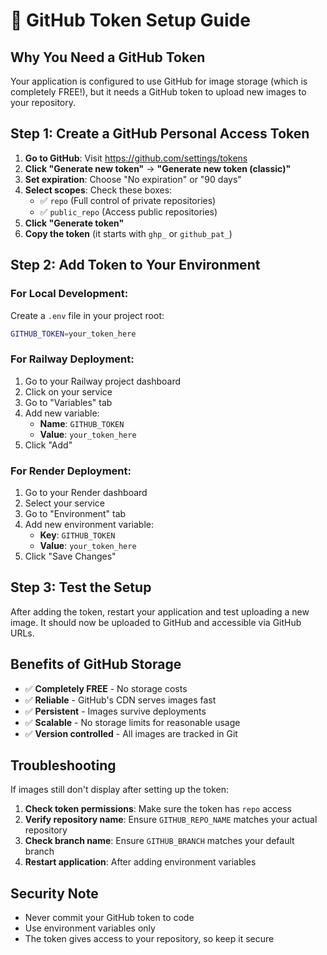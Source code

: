 # 🔑 GitHub Token Setup Guide

## Why You Need a GitHub Token

Your application is configured to use GitHub for image storage (which is completely FREE!), but it needs a GitHub token to upload new images to your repository.

## Step 1: Create a GitHub Personal Access Token

1. **Go to GitHub**: Visit https://github.com/settings/tokens
2. **Click "Generate new token"** → **"Generate new token (classic)"**
3. **Set expiration**: Choose "No expiration" or "90 days"
4. **Select scopes**: Check these boxes:
   - ✅ `repo` (Full control of private repositories)
   - ✅ `public_repo` (Access public repositories)
5. **Click "Generate token"**
6. **Copy the token** (it starts with `ghp_` or `github_pat_`)

## Step 2: Add Token to Your Environment

### For Local Development:
Create a `.env` file in your project root:
```bash
GITHUB_TOKEN=your_token_here
```

### For Railway Deployment:
1. Go to your Railway project dashboard
2. Click on your service
3. Go to "Variables" tab
4. Add new variable:
   - **Name**: `GITHUB_TOKEN`
   - **Value**: `your_token_here`
5. Click "Add"

### For Render Deployment:
1. Go to your Render dashboard
2. Select your service
3. Go to "Environment" tab
4. Add new environment variable:
   - **Key**: `GITHUB_TOKEN`
   - **Value**: `your_token_here`
5. Click "Save Changes"

## Step 3: Test the Setup

After adding the token, restart your application and test uploading a new image. It should now be uploaded to GitHub and accessible via GitHub URLs.

## Benefits of GitHub Storage

- ✅ **Completely FREE** - No storage costs
- ✅ **Reliable** - GitHub's CDN serves images fast
- ✅ **Persistent** - Images survive deployments
- ✅ **Scalable** - No storage limits for reasonable usage
- ✅ **Version controlled** - All images are tracked in Git

## Troubleshooting

If images still don't display after setting up the token:

1. **Check token permissions**: Make sure the token has `repo` access
2. **Verify repository name**: Ensure `GITHUB_REPO_NAME` matches your actual repository
3. **Check branch name**: Ensure `GITHUB_BRANCH` matches your default branch
4. **Restart application**: After adding environment variables

## Security Note

- Never commit your GitHub token to code
- Use environment variables only
- The token gives access to your repository, so keep it secure
